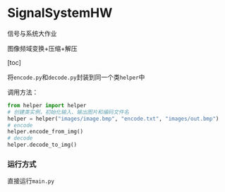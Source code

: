 # SignalSystemHW
信号与系统大作业

图像频域变换+压缩+解压

[toc]

将`encode.py`和`decode.py`封装到同一个类`helper`中

调用方法：

```python
from helper import helper
# 创建类实例，初始化输入、输出图片和编码文件名
helper = helper("images/image.bmp", "encode.txt", "images/out.bmp")
# encode
helper.encode_from_img()
# decode
helper.decode_to_img()
```



### 运行方式

直接运行`main.py`
